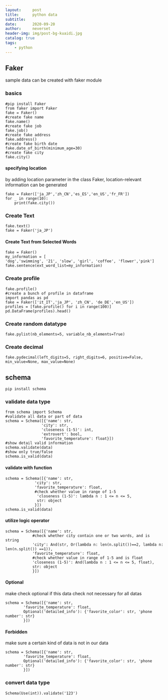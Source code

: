 ```yaml
---
layout:     post
title:      python data
subtitle:   
date:       2020-09-20
author:     neverset
header-img: img/post-bg-kuaidi.jpg
catalog: true
tags:
    - python
---
```


## Faker
sample data can be created with faker module

### basics

    #pip install Faker
    from faker import Faker
    fake = Faker()
    #create fake name
    fake.name()
    #create fake job
    fake.job()
    #create fake address
    fake.address()
    #create fake birth date
    fake.date_of_birth(minimum_age=30)
    #create fake city
    fake.city()

#### specifying location
by adding location parameter in the class Faker, location-relevant information can be generated

    fake = Faker(['ja_JP','zh_CN','es_ES','en_US','fr_FR'])
    for _ in range(10):
        print(fake.city())

### Create Text

    fake.text()
    fake = Faker('ja_JP')
#### Create Text from Selected Words

    fake = Faker()
    my_information = [
    'dog','swimming', '21', 'slow', 'girl', 'coffee', 'flower','pink']
    fake.sentence(ext_word_list=my_information)

### Create profile

    fake.profile()
    #create a bunch of profile in dataframe
    import pandas as pd
    fake = Faker(['it_IT','ja_JP', 'zh_CN', 'de_DE','en_US'])
    profiles = [fake.profile() for i in range(100)]
    pd.DataFrame(profiles).head()

### Create random datatype

    fake.pylist(nb_elements=5, variable_nb_elements=True)
### Create decimal
    fake.pydecimal(left_digits=5, right_digits=6, positive=False, min_value=None, max_value=None)

## schema

    pip install schema
### validate data type

    from schema import Schema
    #validate all data or part of data 
    schema = Schema([{'name': str,
                    'city': str, 
                    'closeness (1-5)': int,
                    'extrovert': bool,
                    'favorite_temperature': float}])
    #show detail valid information
    schema.validate(data)
    #show only true/false
    schema.is_valid(data)
#### validate with function

    schema = Schema([{'name': str,
                 'city': str, 
                 'favorite_temperature': float,
                 #check whether value in range of 1-5
                  'closeness (1-5)': lambda n : 1 <= n <= 5,
                  str: object
                 }])
    schema.is_valid(data)

#### utilize logic operator

    schema = Schema([{'name': str,
                #check whether city contain one or two words, and is string
                'city': And(str, Or(lambda n: len(n.split())==2, lambda n: len(n.split()) ==1)),
                'favorite_temperature': float,
                #check whether value in range of 1-5 and is float
                'closeness (1-5)': And(lambda n : 1 <= n <= 5, float),
                str: object
                }])

#### Optional
make check optional if this data check not necessary for all datas

    schema = Schema([{'name': str,
            'favorite_temperature': float,
            Optional('detailed_info'): {'favorite_color': str, 'phone number': str}
            }])

#### Forbidden
make sure a certain kind of data is not in our data

    schema = Schema([{'name': str,
            'favorite_temperature': float,
            Optional('detailed_info'): {'favorite_color': str, 'phone number': str}
            }])

### convert data type

    Schema(Use(int)).validate('123')
